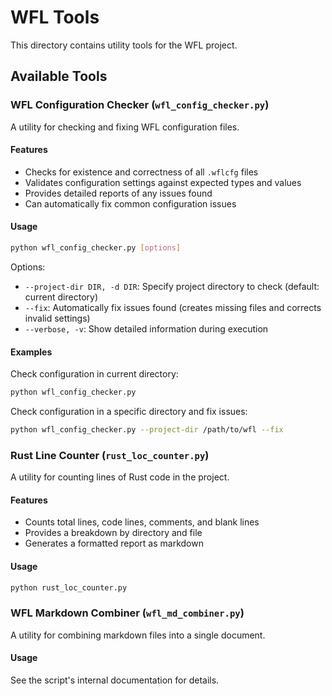 # WFL Tools

This directory contains utility tools for the WFL project.

## Available Tools

### WFL Configuration Checker (`wfl_config_checker.py`)

A utility for checking and fixing WFL configuration files.

#### Features
- Checks for existence and correctness of all `.wflcfg` files
- Validates configuration settings against expected types and values
- Provides detailed reports of any issues found
- Can automatically fix common configuration issues

#### Usage
```bash
python wfl_config_checker.py [options]
```

Options:
- `--project-dir DIR, -d DIR`: Specify project directory to check (default: current directory)
- `--fix`: Automatically fix issues found (creates missing files and corrects invalid settings)
- `--verbose, -v`: Show detailed information during execution

#### Examples

Check configuration in current directory:
```bash
python wfl_config_checker.py
```

Check configuration in a specific directory and fix issues:
```bash
python wfl_config_checker.py --project-dir /path/to/wfl --fix
```

### Rust Line Counter (`rust_loc_counter.py`)

A utility for counting lines of Rust code in the project.

#### Features
- Counts total lines, code lines, comments, and blank lines
- Provides a breakdown by directory and file
- Generates a formatted report as markdown

#### Usage
```bash
python rust_loc_counter.py
```

### WFL Markdown Combiner (`wfl_md_combiner.py`)

A utility for combining markdown files into a single document.

#### Usage
See the script's internal documentation for details.
